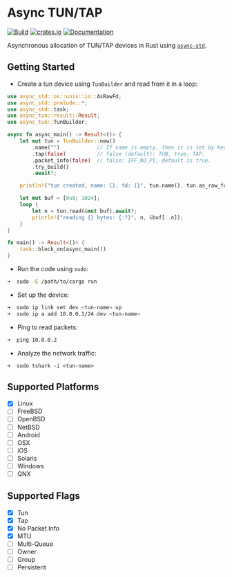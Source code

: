 # Async TUN/TAP

[![Build](https://github.com/yaa110/async-tun/workflows/Build/badge.svg)](https://github.com/yaa110/async-tun/actions) [![crates.io](https://img.shields.io/crates/v/async-tun.svg)](https://crates.io/crates/async-tun) [![Documentation](https://img.shields.io/badge/docs-async--tun-blue.svg)](https://docs.rs/async-tun)

Asynchronous allocation of TUN/TAP devices in Rust using [`async-std`](https://crates.io/crates/async-std).

## Getting Started

- Create a tun device using `TunBuilder` and read from it in a loop:

```rust
use async_std::os::unix::io::AsRawFd;
use async_std::prelude::*;
use async_std::task;
use async_tun::result::Result;
use async_tun::TunBuilder;

async fn async_main() -> Result<()> {
    let mut tun = TunBuilder::new()
        .name("")            // If name is empty, then it is set by kernel.
        .tap(false)          // false (default): TUN, true: TAP.
        .packet_info(false)  // false: IFF_NO_PI, default is true.
        .try_build()
        .await?;

    println!("tun created, name: {}, fd: {}", tun.name(), tun.as_raw_fd());

    let mut buf = [0u8; 1024];
    loop {
        let n = tun.read(&mut buf).await?;
        println!("reading {} bytes: {:?}", n, &buf[..n]);
    }
}

fn main() -> Result<()> {
    task::block_on(async_main())
}
```

- Run the code using `sudo`:

```bash
➜  sudo -E /path/to/cargo run
```

- Set up the device:

```bash
➜  sudo ip link set dev <tun-name> up
➜  sudo ip a add 10.0.0.1/24 dev <tun-name>
```

- Ping to read packets:

```bash
➜  ping 10.0.0.2
```

- Analyze the network traffic:

```
➜  sudo tshark -i <tun-name>
```

## Supported Platforms

- [x] Linux
- [ ] FreeBSD
- [ ] OpenBSD
- [ ] NetBSD
- [ ] Android
- [ ] OSX
- [ ] iOS
- [ ] Solaris
- [ ] Windows
- [ ] QNX

## Supported Flags

- [x] Tun
- [x] Tap
- [x] No Packet Info
- [x] MTU
- [ ] Multi-Queue
- [ ] Owner
- [ ] Group
- [ ] Persistent
